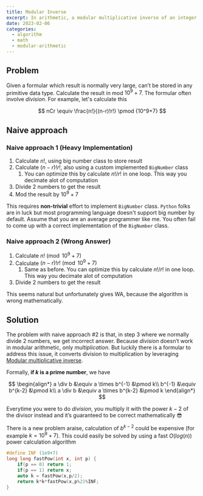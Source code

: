```yaml
---
title: Modular Inverse
excerpt: In arithmetic, a modular multiplicative inverse of an integer a is an integer x such that the product a*x = 1 with respect to the modulus m
date: 2023-02-06
categories:
  - algorithm
  - math
  - modular-arithmetic
---
```


## Problem

Given a formular which result is normally very large, can’t be stored in any primitive data type. Calculate the result in mod $10^9+7$. The formular often involve _division_.
For example, let's calculate this

$$
nCr \equiv \frac{n!}{(n-r)!r!} \pmod {10^9+7}
$$

## Naive approach

### Naive approach 1 (Heavy Implementation)

1. Calculate $n!$, using big number class to store result
2. Calculate $(n-r)!r!$, also using a custom implemented `BigNumber` class
   1. You can optimize this by calculate $n!/r!$ in one loop. This way you decimate alot of computation
3. Divide 2 numbers to get the result
4. Mod the result by $10^9+7$

This requires **non-trivial** effort to implement `BigNumber` class.
`Python` folks are in luck but most programming language doesn't support big number by default.
Assume that you are an average programmer like me. You often fail to come up with a correct implementation of the `BigNumber` class.

### Naive approach 2 (Wrong Answer)

1. Calculate $n! \pmod {10^9+7}$
2. Calculate $(n-r)!r! \pmod {10^9+7}$
   1. Same as before. You can optimize this by calculate $n!/r!$ in one loop. This way you decimate alot of computation
3. Divide 2 numbers to get the result

This seems natural but unfortunately gives WA, because the algorithm is wrong mathematically.

## Solution

The problem with naive approach #2 is that, in step 3 where we normally divide 2 numbers, we get incorrect answer.
Because _division_ doesn’t work in modular arithmetic, only _multiplication_.
But luckily there is a formular to address this issue,
it converts division to multiplication by leveraging [Modular multiplicative inverse](https://en.wikipedia.org/wiki/Modular_multiplicative_inverse).

Formally, **if $k$ is a prime number**, we have

$$
\begin{align*}
a \div b &\equiv a \times b^{-1} &\pmod k\\
b^{-1} &\equiv b^{k-2} &\pmod k\\
a \div b &\equiv a \times b^{k-2} &\pmod k
\end{align*}
$$

Everytime you were to do _division_, you multiply it with the power $k-2$ of the divisor instead and it’s guaranteed to be correct mathematically 😎

There is a new problem araise, calculation of $b^{k-2}$ could be expensive (for example $k=10^9+7$). This could easily be solved by using a fast $O(log(n))$ power calculation algorithm

```cpp
#define INF (1e9+7)
long long fastPow(int x, int p) {
	if(p == 0) return 1;
	if(p == 1) return x;
	auto k = fastPow(x,p/2);
	return k*k*fastPow(x,p%2)%INF;
}
```
